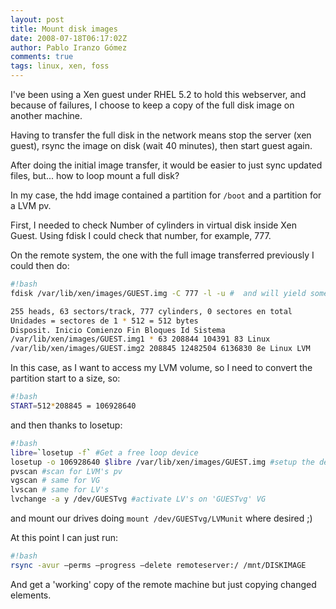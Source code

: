```yaml
---
layout: post
title: Mount disk images
date: 2008-07-18T06:17:02Z
author: Pablo Iranzo Gómez
comments: true
tags: linux, xen, foss
---
```


I've been using a Xen guest under RHEL 5.2 to hold this webserver, and because of failures, I choose to keep a copy of the full disk image on another machine.

Having to transfer the full disk in the network means stop the server (xen guest), rsync the image on disk (wait 40 minutes), then start guest again.

After doing the initial image transfer, it would be easier to just sync updated files, but... how to loop mount a full disk?

In my case, the hdd image contained a partition for `/boot` and a partition for a LVM pv.

First, I needed to check Number of cylinders in virtual disk inside Xen Guest.  Using fdisk I could check that number, for example, 777.

On the remote system, the one with the full image transferred previously I could then do:

~~~bash
#!bash
fdisk /var/lib/xen/images/GUEST.img -C 777 -l -u #  and will yield something like:

255 heads, 63 sectors/track, 777 cylinders, 0 sectores en total
Unidades = sectores de 1 * 512 = 512 bytes
Disposit. Inicio Comienzo Fin Bloques Id Sistema
/var/lib/xen/images/GUEST.img1 * 63 208844 104391 83 Linux
/var/lib/xen/images/GUEST.img2 208845 12482504 6136830 8e Linux LVM
~~~

In this case, as I want to access my LVM volume, so I need to convert the partition start to a size, so:

~~~bash
#!bash
START=512*208845 = 106928640
~~~

and then thanks to losetup:

~~~bash
#!bash
libre=`losetup -f` #Get a free loop device
losetup -o 106928640 $libre /var/lib/xen/images/GUEST.img #setup the device for the 2nd partition
pvscan #scan for LVM's pv
vgscan # same for VG
lvscan # same for LV's
lvchange -a y /dev/GUESTvg #activate LV's on 'GUESTvg' VG
~~~

and mount our drives doing `mount /dev/GUESTvg/LVMunit` where desired ;)

At this point I can just run:

~~~bash
#!bash
rsync -avur —perms —progress —delete remoteserver:/ /mnt/DISKIMAGE
~~~

And get a 'working' copy of the remote machine but just copying changed elements.
